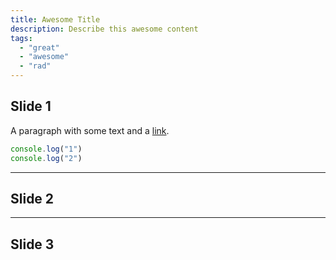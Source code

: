```yaml
---
title: Awesome Title
description: Describe this awesome content
tags:
  - "great"
  - "awesome"
  - "rad"
---
```



## Slide 1
A paragraph with some text and a [link](https://hakim.se).

```js
console.log("1")
console.log("2")
```

---

## Slide 2

---

## Slide 3

